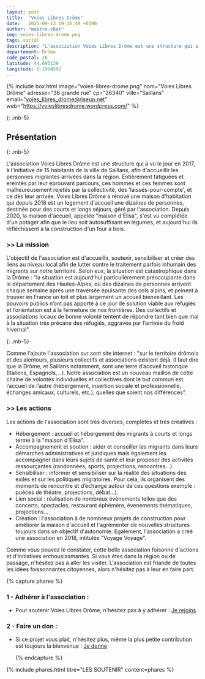 ```yaml
---
layout: post
title:  "Voies Libres Drôme"
date:   2023-09-13 19:16:49 +0100
author: "maitre-chat"
img: voies-libres-drome.png
tags: social
description: "L'association Voies Libres Drôme est une structure qui a vu le jour en 2017, à l'initiative de 15 habitants de la ville de Saillans, afin d'accueillir les personnes migrantes arrivées dans la région. Entièrement fatiguées et ereintés par leur éprouvant parcours, ces hommes et ces femmes sont malheureusement rejetés par la collectivité, des 'laissés-pour-compte', et ce dès leur arrivée. Voies Libres Drôme a rénové une maison d'habitation qui depuis 2018 est un logement d'accueil une dizaines de personnes, destinée pour des courts et longs séjours, géré par l'association."
departement: Drôme
code_postal: 26
latitude: 44.695139
longitude: 5.1964592
---
```


{% include box.html image="voies-libres-drome.png" nom="Voies Libres Drôme" adresse="36 grande rue" cp="26340" ville="Saillans" email="voies_libres_drome@riseup.net" web="https://voieslibresdrome.wordpress.com/" %}

{: .mb-5}

## Présentation

{: .mb-5}

L'association Voies Libres Drôme est une structure qui a vu le jour en 2017, à l'initiative de 15 habitants de la ville de Saillans, afin d'accueillir les personnes migrantes arrivées dans la région. Entièrement fatiguées et ereintés par leur éprouvant parcours, ces hommes et ces femmes sont malheureusement rejetés par la collectivité, des 'laissés-pour-compte', et ce dès leur arrivée. Voies Libres Drôme a rénové une maison d'habitation qui depuis 2018 est un logement d'accueil une dizaines de personnes, destinée pour des courts et longs séjours, géré par l'association. Depuis 2020, la maison d'accueil, appelée "maison d'Elisa", s'est vu complétée d'un potager afin que le lieu soit autosuffisant en légumes, et aujourd'hui ils réfléchissent à la construction d'un four à bois.

### >> La mission

L'objectif de l'association est d'accueillir, soutenir, sensibiliser et créer des liens au niveau local afin de lutter contre le traitement parfois inhumain des migrants sur notre territoire. Selon eux, la situation est catastrophique dans la Drôme : "la situation est aujourd’hui particulièrement préoccupante dans le département des Hautes-Alpes, où des dizaines de personnes arrivent chaque semaine après une traversée épuisante des cols alpins, et peinent à trouver en France un toit et plus largement un accueil bienveillant. Les pouvoirs publics n’ont pas apporté à ce jour de solution viable aux réfugiés et l’orientation est à la fermeture de nos frontières. Des collectifs et associations locaux de bonne volonté tentent de répondre tant bien que mal à la situation très précaire des réfugiés, aggravée par l’arrivée du froid hivernal". 

{: .mb-5}

Comme l'ajoute l'association sur sont site internet : "sur le territoire drômois et des alentours, plusieurs collectifs et associations existent déjà. Il faut dire que la Drôme, et Saillans notamment, sont une terre d’accueil historique (Italiens, Espagnols,…). Notre association est un nouveau maillon de cette chaîne de volontés individuelles et collectives dont le but commun est l’accueil de l’autre (hébergement, insertion sociale et professionnelle, échanges amicaux, culturels, etc.), quelles que soient nos différences".


### >> Les actions

Les actions de l'association sont très diverses, complètes et très créatives : 

  - Hébergement : accueil et hébergement des migrants à courts et longs terme à la "maison d'Elisa".
  - Accompagnement et soutien : aider et conseiller les migrants dans leurs démarches administratives et juridiques mais également les accompagner dans leurs sujets de santé et leur proposer des activités ressourçantes (randonnées, sports, projections, rencontres...).
  - Sensibiliser : informer et sensibiliser sur la réalité des situations des exilés et sur les politiques migratoires. Pour cela, ils organisent des moments de rencontre et d’échange autour de ces questions exemple : puèces de théatre, projections, débat...).
  - Lien social : réalisation de nombreux évènements telles que des concerts, spectacles, restaurant éphémère, évenements thématiques, projections...
  - Création : l'association à de nombreux projets de construction pour améliorer la maison d'accueil et l'agrémenter de nouvelles structures toujours dans un objectif d'autonomie. Egalement, l'association a créé une association en 2018, intitulée "Voyage Voyage".

  Comme vous pouvez le constater, cette belle association foisonne d'actions et d'initiatives enthousiasmantes. Si vous êtes dans la région ou de passage, n'hésitez pas à aller les visiter. L'association est friande de toutes les idées foissonnantes citoyennes, alors n'hésitez pas à leur en faire part. 

{% capture phares %}
### 1 - Adhérer à l'association :
- Pour soutenir Voies Libres Drôme, n'hésitez pas à y adhérer : <a href="https://www.helloasso.com/associations/voies-libres-drome/formulaires/3" target="_blank">Je rejoins</a>


### 2 - Faire un don :
- Si ce projet vous plait, n'hésitez plus, même la plus petite contribution est toujours la bienvenue : <a href="https://www.helloasso.com/associations/voies-libres-drome" target="_blank">Je donne</a>

  {% endcapture %}

{% include phares.html titre="LES SOUTENIR" content=phares %}